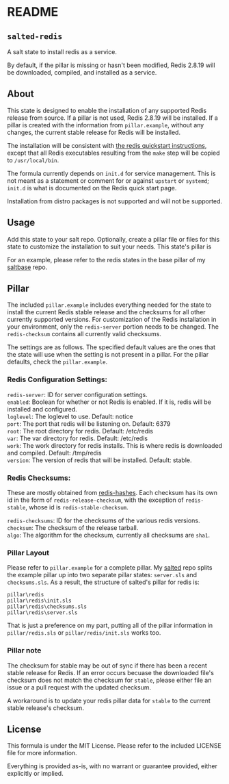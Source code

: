 README
======

## `salted-redis`
A salt state to install redis as a service.

By default, if the pillar is missing or hasn't been modified, Redis 2.8.19 will be downloaded, compiled, and installed as a service.

## About
This state is designed to enable the installation of any supported Redis release from source. If a pillar is not used, Redis 2.8.19 will be installed. If a pillar is created with the information from `pillar.example`, without any changes, the current stable release for Redis will be installed.

The installation will be consistent with [the redis quickstart instructions](http://redis.io/topics/quickstart), except that all Redis executables resulting from the `make` step will be copied to `/usr/local/bin`.
 
The formula currently depends on `init.d` for service management. This is not meant as a statement or comment for or against `upstart` or `systemd`; `init.d` is what is documented on the Redis quick start page. 

Installation from distro packages is not supported and will not be supported. 

## Usage
Add this state to your salt repo. Optionally, create a pillar file or files for this state to customize the installation to suit your needs. This state's pillar is 

For an example, please refer to the redis states in the base pillar of my [saltbase](https://github.com/mohae/saltbase) repo.  

## Pillar
The included `pillar.example` includes everything needed for the state to install the current Redis stable release and the checksums for all other currently supported versions. For customization of the Redis installation in your environment, only the `redis-server` portion needs to be changed. The `redis-checksum` contains all currently valid checksums.

The settings are as follows. The specified default values are the ones that the state will use when the setting is not present in a pillar. For the pillar defaults, check the `pillar.example`.

### Redis Configuration Settings:
`redis-server`: ID for server configuration settings.  
`enabled`: Boolean for whether or not Redis is enabled. If it is, redis will be installed and configured.  
`loglevel`: The loglevel to use. Default: notice  
`port`: The port that redis will be listening on. Default: 6379  
`root`: The root directory for redis. Default: /etc/redis  
`var`: The var directory for redis. Default: /etc/redis  
`work`: The work directory for redis installs. This is where redis is downloaded and compiled. Default: /tmp/redis  
`version`: The version of redis that will be installed. Default: stable.  

### Redis Checksums:
These are mostly obtained from [redis-hashes](https://github.com/antirez/redis-hashes). Each checksum has its own id in the form of `redis-release-checksum`, with the exception of `redis-stable`, whose id is `redis-stable-checksum`.  

`redis-checksums`: ID for the checksums of the various redis versions. 
`checksum`: The checksum of the release tarball.  
`algo`: The algorithm for the checksum, currently all checksums are `sha1`.  

### Pillar Layout
Please refer to `pillar.example` for a complete pillar. My [salted](https://github.com/mohae/salted) repo splits the example pillar up into two separate pillar states: `server.sls` and `checksums.sls`. As a result, the structure of salted's pillar for redis is:

```
pillar\redis
pillar\redis\init.sls
pillar\redis\checksums.sls
pillar\redis\server.sls
```

That is just a preference on my part, putting all of the pillar information in `pillar/redis.sls` or `pillar/redis/init.sls` works too.

### Pillar note
The checksum for stable may be out of sync if there has been a recent stable release for Redis. If an error occurs becuase the downloaded file's checksum does not match the checksum for `stable`, please either file an issue or a pull request with the updated checksum. 

A workaround is to update your redis pillar data for `stable` to the current stable release's checksum.

## License
This formula is under the MIT License. Please refer to the included LICENSE file for more information.

Everything is provided as-is, with no warrant or guarantee provided, either explicitly or implied.
